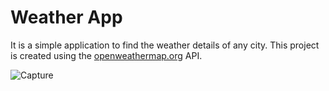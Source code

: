 # Weather App
It is a simple application to find the weather details of any city. This project is created using the [openweathermap.org](https://openweathermap.org) API.

![Capture](https://user-images.githubusercontent.com/72266382/138691221-a110b283-369a-4548-9772-85d4a810e445.PNG)
